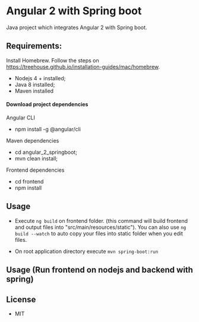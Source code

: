 # Angular 2 with Spring boot

Java project which integrates Angular 2 with Spring boot.


## Requirements:

Install Homebrew. Follow the steps on 
  https://treehouse.github.io/installation-guides/mac/homebrew.


 * Nodejs 4 + installed;
 * Java 8 installed;
 * Maven installed


#### Download project dependencies


Angular CLI
  * npm install -g @angular/cli

Maven dependencies
  * cd angular_2_springboot;
  * mvn clean install;

Frontend dependencies
  * cd frontend
  * npm install


## Usage 

* Execute `ng build` on frontend folder. (this command will build frontend and output files 
into "src/main/resources/static"). You can also use `ng build --watch` to auto copy your files into static folder when you edit files.

* On root application directory execute `mvn spring-boot:run`


## Usage (Run frontend on nodejs and backend with spring)



## License

* MIT
